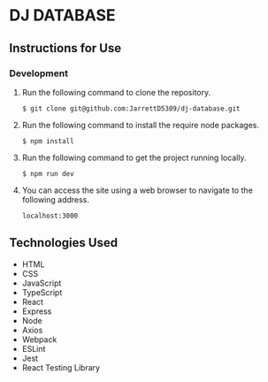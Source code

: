 # DJ DATABASE

## Instructions for Use

### Development
1. Run the following command to clone the repository.

    ```console
    $ git clone git@github.com:JarrettD5309/dj-database.git
    ```

2. Run the following command to install the require node packages.

    ```console
    $ npm install
    ```

3. Run the following command to get the project running locally.

    ```console
    $ npm run dev
    ```

4. You can access the site using a web browser to navigate to the following address.

    `localhost:3000`


## Technologies Used
* HTML
* CSS
* JavaScript
* TypeScript
* React
* Express
* Node
* Axios
* Webpack
* ESLint
* Jest
* React Testing Library